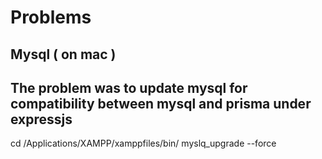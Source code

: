 # Problems
## Mysql ( on mac )
## The problem was to update mysql for compatibility between mysql and prisma under expressjs
cd /Applications/XAMPP/xamppfiles/bin/
myslq_upgrade --force